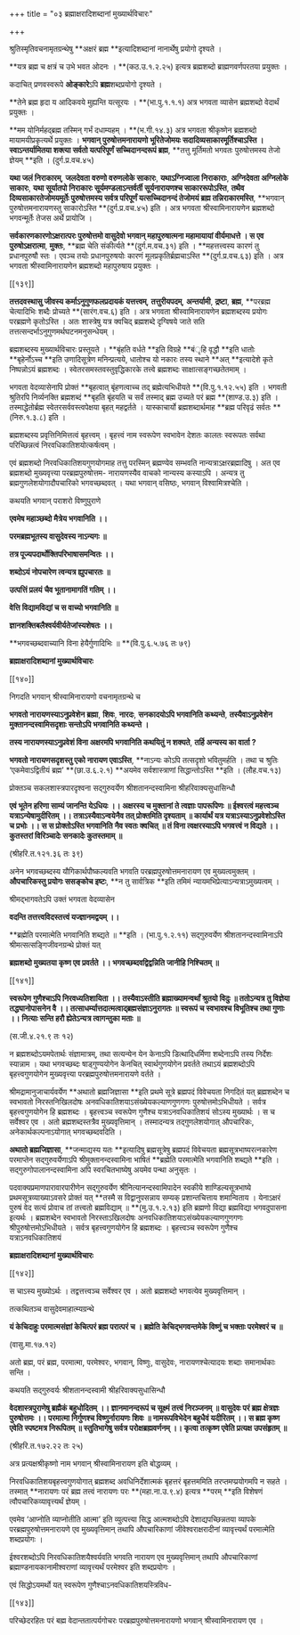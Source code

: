 +++
title = "०३ ब्रह्माक्षरादिशब्दानां मुख्यार्थविचारः"

+++

श्रुतिस्मृतिवचनामृतग्रन्थेषु **अक्षरं ब्रह्म **इत्यादिशब्दानां नानार्थेषु प्रयोगो दृश्यते ।

**यत्र ब्रह्म च क्षत्रं च उभे भवत ओदनः । **(कठ.उ.१.२.२५) इत्यत्र ब्रह्मशब्दो ब्राह्मणवर्णपरतया प्रयुक्तः ।

कदाचित् प्रणवस्वरूपे **ओङ्कारे**ऽपि **ब्रह्म**शब्दप्रयोगो दृश्यते ।

**तेने ब्रह्म हृदा य आदिकवये मुह्यन्ति यत्सूरयः । **(भा.पु.१.१.१) अत्र भगवता व्यासेन ब्रह्मशब्दो वेदार्थं प्रयुक्तः ।

**मम योनिर्महद्ब्रह्म तस्मिन् गर्भं दधाम्यहम् । **(भ.गी.१४.३) अत्र भगवता श्रीकृष्णेन ब्रह्मशब्दो मायामयीप्रकृत्यर्थे प्रयुक्तः । **भगवान् पुरुषोत्तमनारायणो भूरितेजोमयः सदादिव्यसाकारमूर्तिश्चाऽस्ति । स्वाऽन्तर्यामितया शक्त्या सर्वतो यत्परिपूर्णं सच्चिदानन्दरूपं ब्रह्म**,  **तत्तु मूर्तिमतो भगवतः पुरुषोत्तमस्य तेजो ज्ञेयम् **इति । (दुर्ग.प्र.वच.४५)

**यथा जलं निराकारम्**,  **जलदेवता वरुणो वरुणलोके साकारः**,  **यथाऽग्निज्वाला निराकाराः**,  **अग्निदेवता अग्निलोके साकारः**,  **यथा सूर्यातपो निराकारः सूर्यमण्डलाऽन्तर्वर्ती सूर्यनारायणश्च साकाररूपोऽस्ति**,  **तथैव दिव्यसाकारतेजोमयमूर्तेः पुरुषोत्तमस्य सर्वत्र परिपूर्णं यत्सच्चिदानन्दं तेजोमयं ब्रह्म तन्निराकारमस्ति**,  **भगवान् पुरुषोत्तमनारायणस्तु साकारोऽस्ति **(दुर्ग.प्र.वच.४५) इति । अत्र भगवता श्रीस्वामिनारायणेन ब्रह्मशब्दो भगवन्मूर्तेः तेजस अर्थे प्रायोजि ।

**सर्वकारणकारणोऽक्षरात्परः पुरुषोत्तमो वासुदेवो भगवान् महापुरुषात्मना महामायायां वीर्यमाधत्ते । स एव पुरुषोऽक्षरात्मा**,  **मुक्तः**,  **ब्रह्म चेति संकीर्त्यते **(दुर्ग.म.वच.३१) इति । **महत्तत्त्वस्य कारणं तु प्रधानपुरुषौ स्तः । एवञ्च तयोः प्रधानपुरुषयोः कारणं मूलप्रकृतिर्ब्रह्मचाऽस्ति **(दुर्ग.प्र.वच.६३) इति । अत्र भगवता श्रीस्वामिनारायणेन ब्रह्मशब्दो महापुरुषाय प्रयुक्तः ।

[[१३९]]

**तत्तदवस्थासु जीवस्य कर्माऽनुगुणफलप्रदायकं यत्तत्त्वम्**,  **तत्तुरीयपदम्**,  **अन्तर्यामी**,  **द्रष्टा**,  **ब्रह्म**,  **परब्रह्म चेत्यादिभिः शब्दैः प्रोच्यते **(सारंग.वच.६) इति । अत्र भगवता श्रीस्वामिनारायणेन ब्रह्मशब्दस्य प्रयोगः परब्रह्मणे कृतोऽस्ति । अतः शास्त्रेषु यत्र क्वचिद् ब्रह्मशब्दे दृग्विषये जाते सति तत्तत्सन्दर्भाऽनुगुणमर्थघटनमनुसन्धेयम् ।

ब्रह्मशब्दस्य मुख्यार्थविचारः प्रस्तूयते । **बृंहति वर्धते **इति विग्रहे **बंृहि वृद्धौ **इति धातोः **बृहेर्नोऽच्च **इति उणादिसूत्रेण मनिन्प्रत्यये, धातोश्च यो नकारः तस्य स्थाने **अत् **इत्यादेशे कृते निष्पन्नोऽयं ब्रह्मशब्दः । स्वेतरसमस्तवस्तुवृद्धिकारके तत्त्वे ब्रह्मशब्दः साक्षात्सङ्गच्छतेतमाम् ।

भगवता वेदव्यासेनापि प्रोक्तं **बृहत्वात् बृंहणत्वाच्च तद् ब्रह्मेत्यभिधीयते **(वि.पु.१.१२.५५) इति । भगवती श्रुतिरपि निर्व्यनक्ति ब्रह्मशब्दं **बृहति बृंहयति च सर्वं तस्माद् ब्रह्म उच्यते परं ब्रह्म **(शाण्ड.उ.३) इति । तस्माद्धेतोर्ब्रह्म स्वेतरसर्ववस्त्वपेक्षया बृहत् महद्वर्तते । यास्काचार्यो ब्रह्मशब्दार्थमाह **ब्रह्म परिवृढं सर्वतः **(निरु.१.३.८) इति ।

ब्रह्मशब्दस्य प्रवृत्तिनिमित्तत्वं बृहत्त्वम् । बृहत्त्वं नाम स्वरूपेण स्वभावेन देशतः कालतः स्वरूपतः सर्वथा परिच्छिन्नत्वं निरवधिकातिशयोत्कर्षत्वम् ।

एवं ब्रह्मशब्दो निरवधिकातिशयगुणयोगमाह तत्तु परस्मिन् ब्रह्मण्येव सम्भवति नान्यत्राऽक्षरब्रह्मादिषु । अत एव ब्रह्मशब्दो मुख्यवृत्त्या परब्रह्मपुरुषोत्तम- नारायणस्यैव वाचको नान्यस्य कस्याऽपि । अन्यत्र तु ब्रह्मगुणलेशयोगादौपचारिको भगवच्छब्दवत् । यथा भगवान् वसिष्ठः, भगवान् विश्वामित्रश्चेति ।

कथयति भगवान् पराशरो विष्णुपुराणे

**एवमेष महाञ्छब्दो मैत्रेय भगवानिति ।।**

**परमब्रह्मभूतस्य वासुदेवस्य नाऽन्यगः ॥**

**तत्र पूज्यपदार्थोक्तिपरिभाषासमन्वितः ।।**

**शब्दोऽयं नोपचारेण त्वन्यत्र ह्युपचारतः ॥**

**उत्पत्तिं प्रलयं चैव भूतानामागतिं गतिम् ।।**

**वेत्ति विद्यामविद्यां च स वाच्यो भगवानिति ॥**

**ज्ञानशक्तिबलैश्वर्यवीर्यतेजांस्यशेषतः ।।**

**भगवच्छब्दवाच्यानि विना हेयैर्गुणादिभिः ॥ **(वि.पु.६.५.७६ तः ७९)

**ब्रह्माक्षरादिशब्दानां मुख्यार्थविचारः**

[[१४०]]

निगदति भगवान् श्रीस्वामिनारायणो वचनामृतग्रन्थे च

**भगवतो नारायणस्याऽनुप्रवेशेन ब्रह्मा**,  **शिवः**,  **नारदः**,  **सनकादयोऽपि भगवानिति कथ्यन्ते**,  **तस्यैवाऽनुप्रवेशेन मुक्तानन्दस्वामिसदृशाः सन्तोऽपि भगवानिति कथ्यन्ते ।**

**तस्य नारायणस्याऽनुप्रवेशं विना अक्षरमपि भगवानिति कथयितुं न शक्यते**,  **तर्हि अन्यस्य का वार्ता ?**

**भगवतो नारायणसदृशस्तु एको नारायण एवाऽस्ति**,  **नाऽन्यः कोऽपि तत्सदृशो भवितुमर्हति । तथा च श्रुतिः ‘एकमेवाऽद्वितीयं ब्रह्म’ **(छा.उ.६.२.१) **अयमेव सर्वशास्त्राणां सिद्धान्तोऽस्ति **इति । (लौह.वच.१३)

प्रोक्तञ्च सकलशास्त्रपारदृश्वना सद्गुरुवर्येण श्रीशतानन्दस्वामिना श्रीहरिवाक्यसुधासिन्धौ

**एवं भूतेन हरिणा साम्यं जानन्ति येऽधियः ।।  अक्षरस्य च मुक्तानां ते त्वज्ञाः पापरूपिणः ॥ ईश्वरत्वं महत्त्वञ्च यत्राऽन्येषामुदीरितम् ।।  तत्राऽस्यैवाऽन्वयेनैव तत् प्रोक्तमिति दृश्यताम् ॥ कार्यार्थं यत्र यत्राऽस्याऽनुप्रवेशोऽस्ति च प्रभोः ।।  स  स प्रोक्तोऽस्ति भगवानिति नैव स्वतः क्वचित् ॥ तं विना त्वक्षरस्याऽपि भगवत्त्वं न विद्यते ।।  कुतस्तरां विरिञ्चादेः सनकादेः कुतस्तमाम् ॥**

(श्रीहरि.त.१२१.३६ तः ३९)

अनेन भगवच्छब्दस्य यौगिकार्थपौष्कल्यवति भगवति परब्रह्मपुरुषोत्तमनारायण एव मुख्यत्वमुक्तम् । **औपचारिकस्तु प्रयोगः ससङ्कोच इष्टः**,  **न  तु सार्वत्रिक **इति तमिमं न्यायमभिप्रेत्याऽन्यत्राऽमुख्यत्वम् ।

श्रीमद्भागवतेऽपि उक्तं भगवता वेदव्यासेन

**वदन्ति तत्तत्त्वविदस्तत्त्वं यज्ज्ञानमद्वयम् ।।**

**ब्रह्मेति परमात्मेति भगवानिति शब्द्यते ॥ **इति । (भा.पु.१.२.११) सद्गुरुवर्येण श्रीशतानन्दस्वामिनाऽपि श्रीमत्सत्सङ्गिजीवनग्रन्थे प्रोक्तं यत्

**ब्रह्मशब्दो मुख्यतया कृष्ण एव प्रवर्तते ।।  भगवच्छब्दवद्विद्वन्निति जानीहि निश्चितम् ॥**

[[१४१]]

**स्वरूपेण गुणैश्चाऽपि निरवध्यतिशायिता ।।  तस्यैवाऽस्तीति ब्रह्माख्यामन्वर्थां श्रुतयो विदुः ॥ ततोऽन्यत्र तु विज्ञेया तद्ध्यानोपासनेन वै ।।  तत्साधर्म्यात्तदात्मत्वाद्ब्रह्मसंज्ञाऽनुरागतः ॥ स्वरूपं च स्वभावश्च विभूतिश्च तथा गुणाः ।।  नित्याः सन्ति हरौ ह्येतेऽन्यत्र त्वागन्तुका मताः ॥**

(स.जी.४.२१.९ तः १२)

न  ब्रह्मशब्दोऽयमपेतार्थः संज्ञामात्रम्, तथा सत्यन्येन येन केनाऽपि डित्थादिधर्मिणा शब्देनाऽपि तस्य निर्देशः स्यान्नाम । यथा भगवच्छब्दः षाड्गुण्ययोगेन केनचित् स्वार्थगुणयोगेन प्रवर्तते तथाऽयं ब्रह्मशब्दोऽपि बृहत्त्वगुणयोगेन मुख्यवृत्त्या परब्रह्मपुरुषोत्तमनारायणे वर्तते ।

श्रीमद्रामानुजाचार्यवर्येण **अथातो ब्रह्मजिज्ञासा **इति प्रथमे सूत्रे ब्रह्मपदं विवेचयता निगदितं यत् ब्रह्मशब्देन च स्वभावतो निरस्तनिखिलदोषः अनवधिकातिशयाऽसंख्येयकल्याणगुणगणः पुरुषोत्तमोऽभिधीयते । सर्वत्र बृहत्त्वगुणयोगेन हि ब्रह्मशब्दः । बृहत्त्वञ्च स्वरूपेण गुणैश्च यत्राऽनवधिकातिशयं सोऽस्य मुख्यार्थः । स च सर्वेश्वर एव । अतो ब्रह्मशब्दस्तत्रैव मुख्यवृत्तिमान् । तस्मादन्यत्र तद्गुणलेशयोगात् औपचारिकः, अनेकार्थकल्पनाऽयोगात् भगवच्छब्दवदिति ।

**अथातो ब्रह्मजिज्ञासा**,  **जन्माद्यस्य यतः **इत्यादिषु ब्रह्मसूत्रेषु ब्रह्मपदं विवेचयता ब्रह्मसूत्रभाष्यरत्नकारेण परमाप्तेन सद्गुरुवर्येणाऽपि श्रीमुक्तानन्दस्वामिना भाषितं **ब्रह्मेति परमात्मेति भगवानिति शब्द्यते **इति । सद्गुरुगोपालानन्दस्वामिना अपि स्वरचितभाष्येषु अयमेव पन्था अनुसृतः ।

पदवाक्यप्रमाणपारावारपारीणेन सद्गुरुवर्येण श्रीनित्यानन्दस्वामिपादेन स्वकीये शाण्डिल्यसूत्रभाष्ये प्रथमसूत्रव्याख्याऽवसरे प्रोक्तं यत् **तस्मै स विद्वानुपसन्नाय सम्यक् प्रशान्तचित्ताय शमान्विताय । येनाऽक्षरं पुरुषं वेद सत्यं प्रोवाच तां तत्त्वतो ब्रह्मविद्याम् ॥ **(मु.उ.१.२.१३) इति ब्रह्मणो विद्या ब्रह्मविद्या भगवदुपासना इत्यर्थः । ब्रह्मशब्देन स्वभावतो निरस्ताऽखिलदोषः अनवधिकातिशयाऽसंख्येयकल्याणगुणगणः श्रीपुरुषोत्तमोऽभिधीयते । सर्वत्र बृहत्त्वगुणयोगेन हि ब्रह्मशब्दः । बृहत्त्वञ्च स्वरूपेण गुणैश्च यत्राऽनवधिकातिशयं

**ब्रह्माक्षरादिशब्दानां मुख्यार्थविचारः**

[[१४२]]

स  चाऽस्य मुख्योऽर्थः । तद्वत्तत्त्वञ्च सर्वेश्वर एव । अतो ब्रह्मशब्दो भगवत्येव मुख्यवृत्तिमान् ।

तत्कथितञ्च वासुदेवमाहात्म्यग्रन्थे

**यं केचिदाहुः परमात्मसंज्ञां केचित्परं ब्रह्म परात्परं च । ब्रह्मेति केचिद्भगवन्तमेके विष्णुं च भक्ताः परमेश्वरं च ॥**

(वासु.मा.१७.१२)

अतो ब्रह्म, परं ब्रह्म, परमात्मा, परमेश्वरः, भगवान्, विष्णुः, वासुदेवः, नारायणश्चेत्यादयः शब्दाः समानार्थकाः सन्ति ।

कथयति सद्गुरुवर्यः श्रीशतानन्दस्वामी श्रीहरिवाक्यसुधासिन्धौ

**वेदशास्त्रपुराणेषु ब्रह्मैकं बहुधोदितम् ।।  ज्ञानमानन्दरूपं च सूक्ष्मं तत्त्वं निरञ्जनम् ॥ वासुदेवः परं ब्रह्म क्षेत्रज्ञः पुरुषोत्तमः ।।  परमात्मा निर्गुणश्च विष्णुर्नारायणः शिवः ॥ नामरूपविभेदेन बहुधैवं यदीरितम् ।।  स  ब्रह्म कृष्ण एवेति स्पष्टमत्र निरूपितम् ॥ स्तुतिभागेषु सर्वत्र परोक्षब्रह्मवर्णनम् ।।  कृत्वा तत्कृष्ण एवेति प्रत्यक्ष उपसंहृतम् ॥**

(श्रीहरि.त.१७२.२२ तः २५)

अत्र प्रत्यक्षश्रीकृष्णो नाम भगवान् श्रीस्वामिनारायण इति बोद्धव्यम् ।

निरवधिकातिशयबृहत्त्वगुणयोगात् ब्रह्मशब्द अवधिनिर्देशात्मकं बृहत्तरं बृहत्तममिति तरप्तमप्प्रयोगमपि न सहते । तस्मात् **नारायणः परं ब्रह्म तत्त्वं नारायणः परः **(महा.ना.उ.९.४) इत्यत्र **परम् **इति विशेषणं त्वौपचारिकव्यावृत्त्यर्थं ज्ञेयम् ।

एवमेव ‘आप्नोति व्याप्नोतीति आत्मा’ इति व्युत्पत्त्या सिद्ध आत्मशब्दोऽपि देशाद्यपच्छिन्नतया व्यापके परब्रह्मपुरुषोत्तमनारायणे एव मुख्यवृत्तिमान् तथापि औपचारिकाणां जीवेश्वराक्षरादीनां व्यावृत्त्यर्थं परमात्मेति शब्दप्रयोगः ।

ईश्वरशब्दोऽपि निरवधिकातिशयैश्वर्यवति भगवति नारायण एव मुख्यवृत्तिमान् तथापि औपचारिकाणां ब्रह्माण्डनायकानामीश्वराणां व्यावृत्त्यर्थं परमेश्वर इति शब्दप्रयोगः ।

एवं सिद्धोऽयमर्थो यत् स्वरूपेण गुणैश्चाऽनवधिकातिशयस्त्रिविध-

[[१४३]]

परिच्छेदरहितः परं बह्म वेदान्ततात्पर्यगोचरः परब्रह्मपुरुषोत्तमनारायणो भगवान् श्रीस्वामिनारायण एव ।
